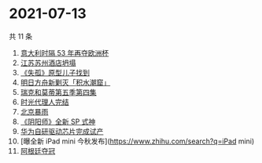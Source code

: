 # 2021-07-13

共 11 条

<!-- BEGIN -->
<!-- 最后更新时间 Tue Jul 13 2021 11:06:14 GMT+0800 (China Standard Time) -->

1. [意大利时隔 53 年再夺欧洲杯](https://www.zhihu.com/search?q=欧洲杯)
2. [江苏苏州酒店坍塌](https://www.zhihu.com/search?q=酒店坍塌)
3. [《失孤》原型儿子找到](https://www.zhihu.com/search?q=失孤)
4. [明日方舟新剿灭「积水潮窟」](https://www.zhihu.com/search?q=明日方舟)
5. [瑞克和莫蒂第五季第四集](https://www.zhihu.com/search?q=瑞克和莫蒂)
6. [时光代理人完结](https://www.zhihu.com/search?q=时光代理人)
7. [北京暴雨](https://www.zhihu.com/search?q=北京暴雨)
8. [《阴阳师》全新 SP 式神](https://www.zhihu.com/search?q=阴阳师)
9. [华为自研驱动芯片完成试产](https://www.zhihu.com/search?q=华为自研芯片)
10. [曝全新 iPad mini 今秋发布](https://www.zhihu.com/search?q=iPad mini)
11. [阿根廷夺冠](https://www.zhihu.com/search?q=阿根廷赢了)

<!-- END -->

